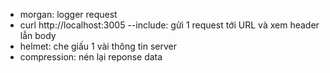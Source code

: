 - morgan: logger request
- curl http://localhost:3005 --include: gửi 1 request tới URL và xem header lẫn body
- helmet: che giấu 1 vài thông tin server
- compression: nén lại reponse data
